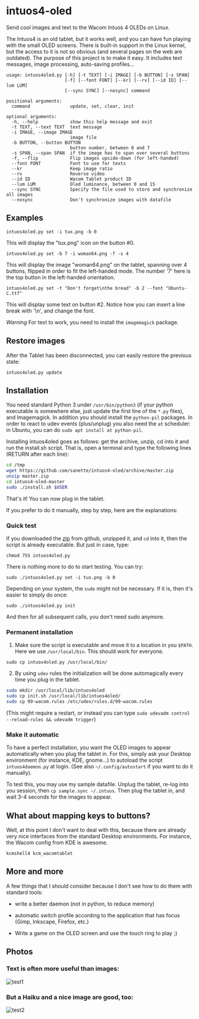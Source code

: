 # intuos4-oled
Send cool images and text to the Wacom Intuos 4 OLEDs on Linux.

The Intuos4 is an old tablet, but it works well, and you can have fun
playing with the small OLED screens.  There is built-in support in the
Linux kernel, but the access to it is not so obvious (and several
pages on the web are outdated).  The purpose of this project is to
make it easy. It includes text messages, image processing, auto-saving
profiles...

```
usage: intuos4oled.py [-h] [-t TEXT] [-i IMAGE] [-b BUTTON] [-s SPAN]
                      [-f] [--font FONT] [--kr] [--rv] [--id ID] [--lum LUM]
                      [--sync SYNC] [--nosync] command

positional arguments:
  command               update, set, clear, init

optional arguments:
  -h, --help            show this help message and exit
  -t TEXT, --text TEXT  text message
  -i IMAGE, --image IMAGE
                        image file
  -b BUTTON, --button BUTTON
                        button number, between 0 and 7
  -s SPAN, --span SPAN  if the image has to span over several buttons
  -f, --flip            Flip images upside-down (for left-handed)
  --font FONT           Font to use for texts
  --kr                  Keep image ratio
  --rv                  Reverse video
  --id ID               Wacom Tablet product ID
  --lum LUM             Oled luminance, between 0 and 15
  --sync SYNC           Specify the file used to store and synchronize all images
  --nosync              Don't synchronize images with datafile
```

## Examples

```
intuos4oled.py set -i tux.png -b 0
```

This will display the "tux.png" icon on the button #0.

```
intuos4oled.py set -b 7 -i woman64.png -f -s 4
```

This will display the image "woman64.png" on the tablet, spanning over
4 buttons, flipped in order to fit the left-handed mode. The number
'7' here is the top button in the left-handed orientation.

```
intuos4oled.py set -t "Don't forget\nthe bread" -b 2 --font "Ubuntu-C.ttf"
```

This will display some text on button #2. Notice how you can insert a
line break with '\n', and change the font.

*Warning* For text to work, you need to install the `imagemagick`
 package.

## Restore images

After the Tablet has been disconnected, you can easily restore the
previous state:

```
intuos4oled.py update
```

## Installation

You need standard Python 3 under `/usr/bin/python3` (if your python
executable is somewhere else, just update the first line of the `*.py`
files), and Imagemagick. In addition you should install the
`python-pil` packages.  In order to react to udev events (plus/unplug)
you also need the `at` scheduler: in Ubuntu, you can do `sudo apt
install at python-pil`.

Installing intuos4oled goes as follows: get the archive, unzip, cd into
it and run the install.sh script. That is, open a terminal and type
the following lines (RETURN after each line):

```bash
cd /tmp
wget https://github.com/sanette/intuos4-oled/archive/master.zip
unzip master.zip
cd intuos4-oled-master
sudo ./install.sh $USER
```
That's it! You can now plug in the tablet.

If you prefer to do it manually, step by step, here are the explanations:

### Quick test

If you downloaded the
[zip](https://github.com/sanette/intuos4-oled/archive/master.zip) from
github, unzipped it, and `cd` into it, then the script is already
executable. But just in case, type:

``` chmod 755 intuos4oled.py ```

There is nothing more to do to start testing. You can try:
```
sudo ./intuos4oled.py set -i tux.png -b 0
```

Depending on your system, the `sudo` might not be necessary. If it is, then
it's easier to simply do once:
```
sudo ./intuos4oled.py init
```

And then for all subsequent calls, you don't need sudo anymore.

### Permanent installation

1. Make sure the script is executable and move it to a location in you
   `$PATH`. Here we use `/usr/local/bin`. This should work for everyone.

```
sudo cp intuos4oled.py /usr/local/bin/
```

2. By using `udev` rules the initialization will be done automagically
   every time you plug in the tablet.

```bash
sudo mkdir /usr/local/lib/intuos4oled
sudo cp init.sh /usr/local/lib/intuos4oled/
sudo cp 99-wacom.rules /etc/udev/rules.d/99-wacom.rules
```

(This might require a restart, or instead you can type `sudo udevadm
control --reload-rules && udevadm trigger`)

### Make it automatic

To have a perfect installation, you want the OLED images to appear
automatically when you plug the tablet in. For this, simply ask your
Desktop environment (for instance, KDE, gnome...) to autoload the
script `intuos4daemon.py` at login. (See also `~/.config/autostart` if
you want to do it manually).

To test this, you may use my sample datafile. Unplug the tablet,
re-log into you session, then `cp sample.sync ~/.intuos`.  Then plug
the tablet in, and wait 3-4 seconds for the images to appear.

## What about mapping keys to buttons?

Well, at this point I don't want to deal with this, because there are
already very nice interfaces from the standard Desktop
environments. For instance, the Wacom config from KDE is awesome. 

```
kcmshell4 kcm_wacomtablet
```

## More and more

A few things that I should consider because I don't see how to do them
with standard tools:

* write a better daemon (not in python, to reduce memory)

* automatic switch profile according to the application that has focus (Gimp,
  Inkscape, Firefox, etc.)

* Write a game on the OLED screen and use the touch ring to play ;)

## Photos

### Text is often more useful than images:

![test1](https://github.com/sanette/intuos4-oled/blob/master/tests/text_buttons.jpg)

### But a Haiku and a nice image are good, too:

![test2](https://github.com/sanette/intuos4-oled/blob/master/tests/haiku.jpg)

